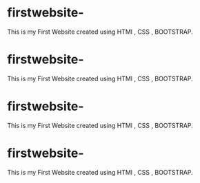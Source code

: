 # firstwebsite-
This is my First Website created using HTMl , CSS , BOOTSTRAP.

# firstwebsite-
This is my First Website created using HTMl , CSS , BOOTSTRAP.

# firstwebsite-
This is my First Website created using HTMl , CSS , BOOTSTRAP.

# firstwebsite-
This is my First Website created using HTMl , CSS , BOOTSTRAP.
